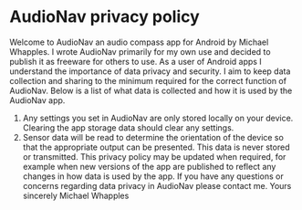 # AudioNav privacy policy
Welcome to AudioNav an audio compass app for Android by Michael Whapples. I wrote AudioNav primarily for my own use and decided to publish it as freeware for others to use.
As a user of Android apps I understand the importance of data privacy and security. I aim to keep data collection and sharing to the minimum required for the correct function of AudioNav. Below is a list of what data is collected and how it is used by the AudioNav app.
1. Any settings you set in AudioNav are only stored locally on your device. Clearing the app storage data should clear any settings.
2. Sensor data will be read to determine the orientation of the device so that the appropriate output can be presented. This data is never stored or transmitted.
This privacy policy may be updated when required, for example when new versions of the app are published to reflect any changes in how data is used by the app.
If you have any questions or concerns regarding data privacy in AudioNav please contact me.
Yours sincerely
Michael Whapples
